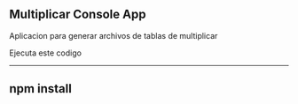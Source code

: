 ## Multiplicar Console App

Aplicacion para generar archivos de tablas de multiplicar

Ejecuta este codigo

-----------------------
npm install
-----------------------
